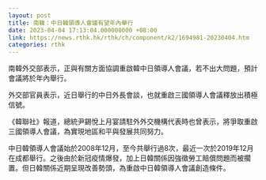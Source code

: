 ```yaml
---
layout: post
title: 南韓：中日韓領導人會議有望年內舉行
date: 2023-04-04 17:13:04.000000000 +08:00
link: https://news.rthk.hk/rthk/ch/component/k2/1694981-20230404.htm
categories: rthk
---
```


南韓外交部表示，正與有關方面協調重啟韓中日領導人會議，若不出大問題，預計會議將於年內舉行。

外交部官員表示，近日舉行的中日外長會談，也就重啟三國領導人會議釋放出積極信號。

《韓聯社》報道，總統尹錫悅上月宴請駐外外交機構代表時也曾表示，將爭取重啟三國領導人會議，為實現地區和平與發展共同努力。

中日韓領導人會議始於2008年12月，至今共舉行過8次，最近一次於2019年12月在成都舉行。之後由於新冠疫情爆發，加上日韓關係因強徵勞工賠償問題而被擱置。但日韓關係近期呈現改善勢頭，為重啟中日韓領導人會議創造條件。
